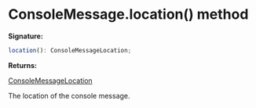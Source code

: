# ConsoleMessage.location() method

**Signature:**

```typescript
location(): ConsoleMessageLocation;
```

**Returns:**

[ConsoleMessageLocation](./puppeteer.consolemessagelocation.md)

The location of the console message.
